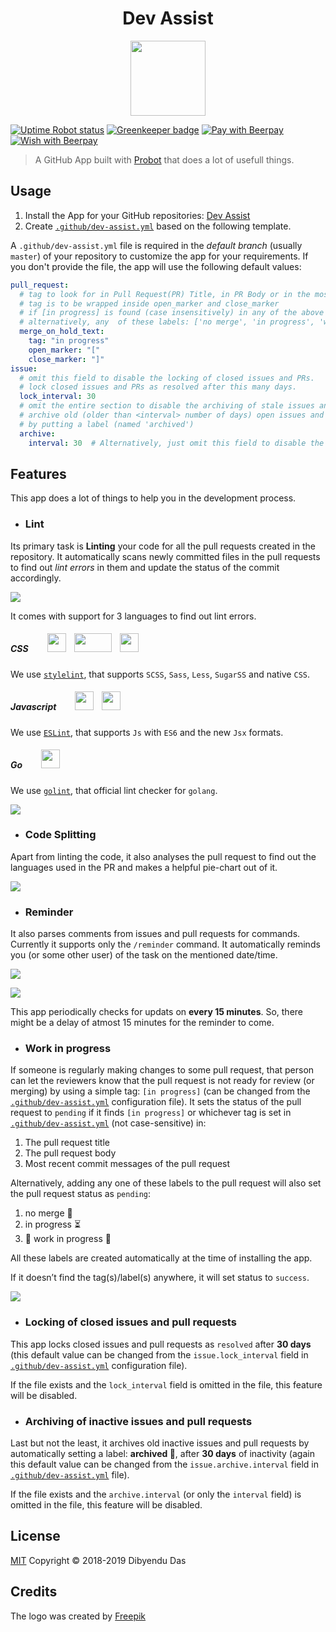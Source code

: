 <h1 align="center">Dev Assist</h1>

<p align=center><a href="https://github.com/apps/dev-assist"><img src="https://i.imgur.com/N4TUCqW.png" alt="" width="120" height="120"></a></p>

[![Uptime Robot status](https://img.shields.io/uptimerobot/status/m780847983-0e96e67b7400a9231f8ae76c.svg?style=popout)](https://stats.uptimerobot.com/6927jsRGg)
[![Greenkeeper badge](https://badges.greenkeeper.io/dibyendu/dev-assist.svg)](https://greenkeeper.io)
[![Pay with Beerpay](https://beerpay.io/dibyendu/dev-assist/badge.svg?style=beer)](https://beerpay.io/dibyendu/dev-assist)
[![Wish with Beerpay](https://beerpay.io/dibyendu/dev-assist/make-wish.svg?style=flat)](https://beerpay.io/dibyendu/dev-assist?focus=wish)

> A GitHub App built with [Probot](https://github.com/probot/probot) that does a lot of usefull things.

## Usage

1. Install the App for your GitHub repositories: [Dev Assist](https://github.com/apps/dev-assist)
2. Create [`.github/dev-assist.yml`](dev-assist.yml) based on the following template.

A `.github/dev-assist.yml` file is required in the _default branch_ (usually `master`) of your repository to customize the app for your requirements. If you don't provide the file, the app will use the following default values:

```yml
pull_request:
  # tag to look for in Pull Request(PR) Title, in PR Body or in the most recent commit message
  # tag is to be wrapped inside open_marker and close_marker
  # if [in progress] is found (case insensitively) in any of the above positions, merging is put on hold
  # alternatively, any  of these labels: ['no merge', 'in progress', 'work in progress'], can also be used to put merging on hold
  merge_on_hold_text:
    tag: "in progress"
    open_marker: "["
    close_marker: "]"
issue:
  # omit this field to disable the locking of closed issues and PRs.
  # lock closed issues and PRs as resolved after this many days.
  lock_interval: 30
  # omit the entire section to disable the archiving of stale issues and PRs.
  # archive old (older than <interval> number of days) open issues and PRs
  # by putting a label (named 'archived')
  archive:
    interval: 30  # Alternatively, just omit this field to disable the archiving
```

## Features

This app does a lot of things to help you in the development process.

  * ### Lint

Its primary task is **Linting** your code for all the pull requests created in the repository. It automatically scans newly committed files in the pull requests to find out _lint errors_ in them and update the status of the commit accordingly.

![](https://i.imgur.com/Ux3R9R8.png)

It comes with support for 3 languages to find out lint errors.

##### CSS <span>&nbsp;&nbsp;&nbsp;&nbsp;&nbsp;&nbsp;&nbsp;&nbsp;<a href="https://sass-lang.com"><img src="https://i.imgur.com/tDvNUYr.png" alt="" width="30" height="30"></a>&nbsp;&nbsp;&nbsp;&nbsp;<a href="http://lesscss.org"><img src="https://i.imgur.com/64LsC14.png" alt="" width="60" height="30"></a>&nbsp;&nbsp;&nbsp;&nbsp;<a href="https://github.com/postcss/sugarss"><img src="https://i.imgur.com/f5TR9TR.png" alt="" width="30" height="30"></a></span>

We use [`stylelint`](https://stylelint.io), that supports `SCSS`, `Sass`, `Less`, `SugarSS` and native `CSS`.

##### Javascript <span>&nbsp;&nbsp;&nbsp;&nbsp;&nbsp;&nbsp;&nbsp;&nbsp;<a href="https://nodejs.org"><img src="https://i.imgur.com/5pgTiKB.png" alt="" width="30" height="30"></a>&nbsp;&nbsp;&nbsp;&nbsp;<a href="http://es6-features.org"><img src="https://i.imgur.com/SXbgR8C.png" alt="" width="30" height="30"></a></span>

We use [`ESLint`](https://eslint.org), that supports `Js` with `ES6` and the new `Jsx` formats.

##### Go <span>&nbsp;&nbsp;&nbsp;&nbsp;&nbsp;&nbsp;&nbsp;&nbsp;<a href="https://golang.org"><img src="https://i.imgur.com/1zA8Ey5.png" alt="" width="30" height="30"></a></span>

We use [`golint`](https://github.com/golang/lint), that official lint checker for `golang`.

![](https://i.imgur.com/gPlDJ47.png)

  * ### Code Splitting

Apart from linting the code, it also analyses the pull request to find out the languages used in the PR and makes a helpful pie-chart out of it.

![](https://i.imgur.com/P5K3JqY.png)

  * ### Reminder

It also parses comments from issues and pull requests for commands. Currently it supports only the `/reminder` command. It automatically reminds you (or some other user) of the task on the mentioned date/time.

![](https://i.imgur.com/wJTd8Ls.png)

![](https://i.imgur.com/5VDhFVn.png)

This app periodically checks for updats on **every 15 minutes**. So, there might be a delay of atmost 15 minutes for the reminder to come.

  * ### Work in progress

If someone is regularly making changes to some pull request, that person can let the reviewers know that the pull request is not ready for review (or merging) by using a simple tag: `[in progress]` (can be changed from the [`.github/dev-assist.yml`](dev-assist.yml) configuration file). It sets the status of the pull request to `pending` if it finds `[in progress]` or whichever tag is set in [`.github/dev-assist.yml`](dev-assist.yml) (not case-sensitive) in:
1. The pull request title
2. The pull request body
3. Most recent commit messages of the pull request

Alternatively, adding any one of these labels to the pull request will also set the pull request status as `pending`:

1. no merge :no_entry_sign:
2. in progress :hourglass_flowing_sand:
3. :construction: work in progress :construction:

All these labels are created automatically at the time of installing the app.

If it doesn’t find the tag(s)/label(s) anywhere, it will set status to `success`.

![](https://i.imgur.com/Vmn6dpG.gif)

  * ### Locking of closed issues and pull requests

This app locks closed issues and pull requests as `resolved` after **30 days** (this default value can be changed from the `issue.lock_interval` field in [`.github/dev-assist.yml`](dev-assist.yml) configuration file).

If the file exists and the `lock_interval` field is omitted in the file, this feature will be disabled.

  * ### Archiving of inactive issues and pull requests

Last but not the least, it archives old inactive issues and pull requests by automatically setting a label: **archived :file_folder:**, after **30 days** of inactivity (again this default value can be changed from the `issue.archive.interval` field in [`.github/dev-assist.yml`](dev-assist.yml) file).

If the file exists and the `archive.interval` (or only the `interval` field) is omitted in the file, this feature will be disabled.

## License

[MIT](LICENSE) Copyright © 2018-2019 Dibyendu Das

## Credits

The logo was created by [Freepik](https://www.freepik.com/free-photos-vectors/design)
